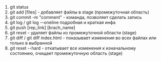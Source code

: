 1. git status
2. git add [files] - добавляет файлы в stage (промежуточная область)
3. git commit -m "comment" - команда, позволяет сделать запись
4. git log / git log --oneline подробная и краткая инфа
5. git push [rep_link] [brach_name]
6. git reset - удаляет файлы из промежуточной области (stage)
7. git diff / git diff index.html - показывает изменения во всех файлах или только в выбранной
8. git reset --hard - откатывает все изменения к изначальному состоянию, очищает промежуточную область (stage)